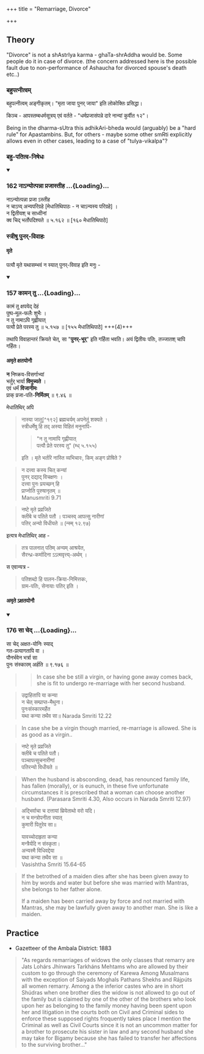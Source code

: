 +++
title = "Remarriage, Divorce"

+++

## Theory
"Divorce" is not a shAstrIya karma - ghaTa-shrAddha would be. Some people do it in case of divorce. (the concern addressed here is the possible fault due to non-performance of Ashaucha for divorced spouse's death etc..)

### बहुपत्नीत्वम्
बहुपत्नीत्वम् अङ्गीकृतम्। "मृता जाया पुनर् जाया" इति लोकोक्तिः प्रसिद्धा।  

किञ्च - आपस्तम्बधर्मसूत्रय् एवं वर्तते - "धर्मप्रजासंपन्ने दारे नान्यां कुर्वीत १२"।

Being in the dharma-sUtra this adhikAri-bheda would (arguably) be a "hard rule" for Apastambins. 
But, for others - maybe some other smRti explicitly allows even in other cases, leading to a case of "tulya-vikalpa"?

### बहु-पतित्व-निषेधः

<div class="js_include" includetitle="true" newlevelforh1="3" unfilled url="/kalpAntaram/smRtiH/manuH/vishvAsa-prastutiH/05/162_nA-nyotpannA_prajAstIha.md">
<details open><summary><h3>162 नाऽन्योत्पन्ना प्रजास्तीह ...{Loading}...</h3></summary>

नाऽन्योत्पन्ना प्रजा ऽस्तीह  
न चाऽप्य् अन्यपरिग्रहे [मेधातिथिपाठः - न चाऽन्यस्य परिग्रहे] ।  
न द्वितीयश् च साध्वीनां  
क्व चिद् भर्तोपदिश्यते  ॥ ५.१६२ ॥ [१६० मेधातिथिपाठे]
</details>
</div>

### स्त्रीषु पुनर्-विवाहः
#### मृते
पत्यौ मृते यथासम्भवं न स्यात् पुनर्-विवाह इति मनुः -

<div class="js_include" includetitle="true" newlevelforh1="3" unfilled url="/kalpAntaram/smRtiH/manuH/vishvAsa-prastutiH/05/157_kAman_tu.md">
<details open><summary><h3>157 कामन् तु ...{Loading}...</h3></summary>

कामं तु क्षपयेद् देहं  
पुष्प-मूल-फलैः शुभैः ।  
न तु नामाऽपि गृह्णीयात्  
पत्यौ प्रेते परस्य तु  ॥ ५.१५७ ॥ [१५५ मेधातिथिपाठे] +++(4)+++
</details>
</div>

तथापि विवाहान्तरं क्रियते चेत्, सा "**पुनर्-भूर्**" इति गर्हिता भवति। अयं द्वितीयः पतिः, तज्जातश् चापि गर्हितः।  

#### अमृते क्षतयोनौ
<div class="js_include" url="/kalpAntaram/smRtiH/manuH/vishvAsa-prastutiH/09/046_na_niShkraya-visargAbhyAm.md" unfilled newLevelForH1="5" includeTitle="false"> 

**न** निष्क्रय-विसर्गाभ्यां  
भर्तुर् भार्या **विमुच्यते** ।  
एवं धर्मं **विजानीमः**  
प्राक् प्रजा-पति-**निर्मितम्**  ॥ ९.४६ ॥
</div>  

मेधातिथिर् अपि 

> नास्या जातु[^१९२] ब्रह्मचर्यम् अपनेतुं शक्यते ।  
स्त्रीधर्मेषु हि तद् अस्या विहितं मनुनापि-
>
> > "न तु नामापि गृह्णीयात्  
> पत्यौ प्रेते परस्य तु" (म्ध् ५.१५५)
>
> इति । मृते भर्तरि नास्ति व्यभिचारः, किम् अङ्ग प्रोषिते ?


>  न दत्त्वा कस्य चित् कन्यां  
> पुनर् दद्याद् विचक्षणः ।  
> दत्त्वा पुनः प्रयच्छन् हि  
> प्राप्नोति पुरुषानृतम् ॥  
> Manusmriti 9.71


> नष्टे मृते प्रव्रजिते  
क्लीबे च पतिते पतौ ।
पञ्चस्व् आपत्सु नारीणां  
पतिर् अन्यो विधीयते ॥ (न्स्म् १२.९७)

इत्यत्र मेधातिथिर् आह -

> तत्र पालनात् पतिम् अन्यम् आश्रयेत,  
सैरन्ध्र-कर्मादिना ऽऽत्मवृत्त्य्-अर्थम् ।

स एवान्यत्र -

> पतिशब्दो हि पालन-क्रिया-निमित्तकः,  
ग्राम-पतिः, सेनायाः पतिर् इति ।  



#### अमृते ऽक्षतयोनौ

<div class="js_include" includetitle="true" newlevelforh1="3" unfilled url="/kalpAntaram/smRtiH/manuH/vishvAsa-prastutiH/09/176_sA_ched.md">
<details open><summary><h3>176 सा चेद् ...{Loading}...</h3></summary>

सा चेद् अक्षत-योनिः स्याद्  
गत-प्रत्यागतापि वा ।  
पौनर्भवेन भर्त्रा सा  
पुनः संस्कारम् अर्हति  ॥ ९.१७६ ॥
</details>
</div>

> > In case she be still a virgin, or having gone away comes back, she is fit to undergo re-marriage with her second husband.


> उद्वाहितापि या कन्या  
> न चेत् सम्प्राप्त-मैथुना।  
> पुनःसंस्कारमर्हेत  
> यथा कन्या तथैव सा॥ Narada Smriti 12.22

> In case she be a virgin though married, re-marriage is allowed. She is as good as a virgin..


> नष्टे मृते प्रव्रजिते  
> क्लीबे च पतिते पतौ।  
> पञ्चापत्सुचनारीणां  
> पतिरन्यो विधीयते ॥ 
  
> When the husband is absconding, dead, has renounced family life, has fallen (morally), or is eunuch, in these five unfortunate circumstances it is prescribed that a woman can choose another husband. (Parasara Smriti 4.30, Also occurs in Narada Smriti 12.97)


> अद्भिर्वाचा च दत्तायां 
> म्रियेताथो वरो यदि।  
> न च मन्त्रोपनीता स्यात्  
> कुमारी पितुरेव सा॥  
> 
> यावच्चोदाहृता कन्या  
> मन्त्रैर्यदि न संस्कृता।  
> अन्यस्मै विधिवद्देया  
> यथा कन्या तथैव सा ॥  
> Vasishtha Smriti 15.64-65

> If the betrothed of a maiden dies after she has been given away to him by words and water but before she was married with Mantras, she belongs to her father alone. 
> 
> If a maiden has been carried away by force and not married with Mantras, she may be lawfully given away to another man. She is like a maiden.

## Practice
- Gazetteer of the Ambala District: 1883

> "As regards remarriages of widows the only classes that remarry are Jats Lohárs Jhínwars Tarkháns Mehtams who are allowed by their custom to go through the ceremony of Karewa Among Musalmans with the exception of Saiyads Moghals Pathans Shekhs and Rájpúts all women remarry. Among a the inferior castes who are in short Shúdras when one brother dies the widow is not allowed to go out of the family but is claimed by one of the other of the brothers who look upon her as belonging to the family money having been spent upon her and litigation in the courts both on Civil and Criminal sides to enforce these supposed rights froquently takes place I mention the Criminal as well as Civil Courts since it is not an uncommon matter for a brother to prosecute his sister in law and any second husband she may take for Bigamy because she has failed to transfer her affections to the surviving brother..." 


